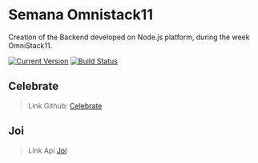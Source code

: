 # Semana Omnistack11
Creation of the Backend developed on Node.js platform, during the week OmniStack11.

[![Current Version](https://flat.badgen.net/npm/v/celebrate?icon=npm)](https://www.npmjs.org/package/celebrate)
[![Build Status](https://flat.badgen.net/travis/arb/celebrate?icon=travis)](https://travis-ci.org/arb/celebrate)

## Celebrate
>Link Github: [Celebrate](https://github.com/arb/celebrate/blob/master/README.md)

## Joi
>Link Api [Joi](https://hapi.dev/module/joi/)

